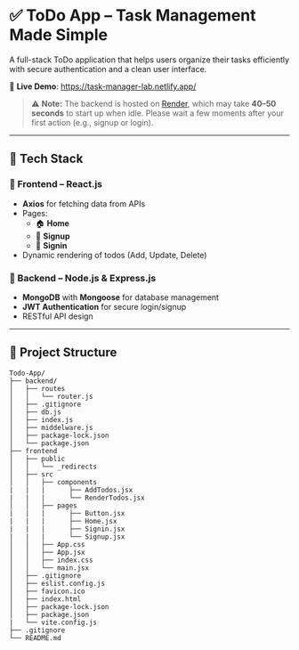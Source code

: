 # ✅ ToDo App – Task Management Made Simple

A full-stack ToDo application that helps users organize their tasks efficiently with secure authentication and a clean user interface.

🔗 **Live Demo**: https://task-manager-lab.netlify.app/

> ⚠️ **Note:** The backend is hosted on [Render](https://render.com), which may take **40–50 seconds** to start up when idle. Please wait a few moments after your first action (e.g., signup or login).

---

## 🚀 Tech Stack

### 🔹 Frontend – React.js
- **Axios** for fetching data from APIs
- Pages:
  - 🏠 **Home**
  - 🔐 **Signup**
  - 🔑 **Signin**
- Dynamic rendering of todos (Add, Update, Delete)

### 🔹 Backend – Node.js & Express.js
- **MongoDB** with **Mongoose** for database management
- **JWT Authentication** for secure login/signup
- RESTful API design

---


## 📂 Project Structure

```
Todo-App/
├── backend/
│   ├── routes
│   │   └── router.js
│   ├── .gitignore
│   ├── db.js
│   ├── index.js
│   ├── middelware.js
│   ├── package-lock.json
│   └── package.json
├── frontend
│   ├── public
│   │   └── _redirects
│   ├── src
│   │   ├── components
|   |   |      ├── AddTodos.jsx
|   |   |      └── RenderTodos.jsx
│   │   ├── pages
|   |   |      ├── Button.jsx
|   |   |      ├── Home.jsx
|   |   |      ├── Signin.jsx
|   |   |      └── Signup.jsx
│   │   ├── App.css
│   │   ├── App.jsx
│   │   ├── index.css
│   │   └── main.jsx
│   ├── .gitignore
│   ├── eslist.config.js
│   ├── favicon.ico
│   ├── index.html
│   ├── package-lock.json
│   ├── package.json
|   └── vite.config.js
├── .gitignore
└── README.md



